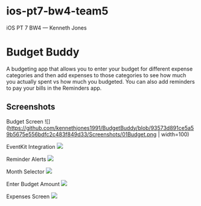 # ios-pt7-bw4-team5
iOS PT 7 BW4 — Kenneth Jones

# Budget Buddy
A budgeting app that allows you to enter your budget for different expense categories and then add expenses to those categories to see how much you actually spent vs how much you budgeted. You can also add reminders to pay your bills in the Reminders app.

## Screenshots
Budget Screen
![](https://github.com/kennethjones1991/BudgetBuddy/blob/93573d891ce5a59b5675e556bdfc2c483f849d33/Screenshots/01Budget.png | width=100)

EventKit Integration
![](https://github.com/kennethjones1991/BudgetBuddy/blob/fb1e73ee0522406ad306aeacb69a2a12f46743ec/Screenshots/02EventKitIntegration.png)

Reminder Alerts
![](https://github.com/kennethjones1991/BudgetBuddy/blob/fb1e73ee0522406ad306aeacb69a2a12f46743ec/Screenshots/03ReminderAlerts.png)

Month Selector
![](https://github.com/kennethjones1991/BudgetBuddy/blob/fb1e73ee0522406ad306aeacb69a2a12f46743ec/Screenshots/04MonthSelector.png)

Enter Budget Amount
![](https://github.com/kennethjones1991/BudgetBuddy/blob/5a232d6914516304644f7048e2cc84ae5b5deae3/Screenshots/05EnterBudgetAmount.png)

Expenses Screen
![](https://github.com/kennethjones1991/BudgetBuddy/blob/fb1e73ee0522406ad306aeacb69a2a12f46743ec/Screenshots/06Expenses.png)
